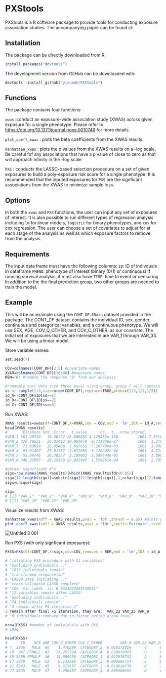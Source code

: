 # PXStools
PXStools is a R software package to provide tools for conducting exposure association studies. The accompanying paper can be found at: 

## Installation
The package can be directly downloaded from R: 
```R
install.packages("devtools")
```

The development version from GitHub can be downloaded with: 
```R
devtools::install_github("yixuanh/PXStools")
```

## Functions
The package contains four functions: 

``xwas`` :conduct an exposure-wide association study (XWAS) across given exposure for a single phenotype. Please refer to https://doi.org/10.1371/journal.pone.0010746 for more details.

``plot_coeff_xwas`` : plots the beta coefficients from the XWAS results. 

``manhattan_xwas`` : plots the p values from the XWAS results on a -log scale. Be careful fof any associations that have a p value of close to zero as that will approach infinity in the -log scale. 

``PXS`` : conducts the LASSO-based selection procedure on a set of given exposures to build a poly-exposure risk score for a single phenotype. It is recommended that the inputed exposures for ``PXS`` are the signficant associations from the XWAS to minimize sample loss. 

## Options 
In both the ``xwas`` and ``PXS`` functions, the user can input any set of exposures of interest. It is also possible to run different types of regression analysis including ``lm`` for linear models, ``logistic`` for binary phenotypes, and ``cox`` for cox regression. The user can choose a set of covariates to adjust for at each stage of the analysis as well as which exposure factors to remove from the analysis. 

## Requirements
The input data frame must have the following columns: 
``ID``: ID of indivduals in dataframe
``PHENO``: phenotype of interest (binary (0/1) or continuous)
if running survival analysis, it must also have 
``TIME``: time to event or censoring
In addition to the the final prediction group, two other groups are needed to train the model. 

## Example

This will be an example using the ``CONT_DF.RData`` dataset provided in the package. The CONT_DF dataset contains the individual ID, sex, gender, continuous and categorical variables, and a continuous phenotype. We will use SEX, AGE, COV_Q_OTHER, and COV_C_OTHER, as our covariate. The initial set of exposures that we are interested in are VAR_1 through VAR_33. We will be using a linear model. 


Store variable names: 
```R
set.seed(7)

COV=colnames(CONT_DF)[2:5] #covariate names
XVAR=colnames(CONT_DF)[16:48] #exposure names
REM='B' #remove the response 'B' from our analysis 

#randomly sort data into three equal sized group, group C will contain individuals with a final predicted PXS
ss <- sample(1:3,size=nrow(CONT_DF),replace=TRUE,prob=c(1/3,1/3,1/3))
id_A<-CONT_DF$ID[ss==1]
id_B<-CONT_DF$ID[ss==2]
id_C<-CONT_DF$ID[ss==3]

```
Run XWAS: 
```R
XWAS_results=xwas(df=CONT_DF,X=XVAR,cov = COV,mod = 'lm',IDA = id_A,removes = REM)
head(XWAS_results)
#       Estimate Std..Error   t.value      Pr...t.. nrow.stored.           fdr
#VAR_1 501.99790   18.86722 26.606885 4.129432e-130         1661 7.391683e-128
#VAR_2 270.70631   24.82412 10.904970  8.711046e-27         1661  1.376345e-24
#VAR_3  71.63699   26.65408  2.687656  7.267780e-03         1661  1.000000e+00
#VAR_4  93.61497   25.91737  3.612055  3.128642e-04         1661  4.724249e-02
#VAR_5  55.64746   26.38567  2.109003  3.509444e-02         1661  1.000000e+00
#VAR_6 446.23995   20.25330 22.032946  1.570251e-94         1661  2.795047e-92

#obtain significant X's
sigx=row.names(XWAS_results)[which(XWAS_results$fdr<0.05)]
sigx[12:length(sigx)]=substr(sigx[12:length(sigx)],1,nchar(sigx[12:length(sigx)])-1) #remove levels and only keep name of variable
sigx=unique(sigx)

sigx
# [1] "VAR_1"  "VAR_2"  "VAR_4"  "VAR_6"  "VAR_8"  "VAR_9"  "VAR_10" "VAR_14" "VAR_16" "VAR_17"
# [11] "VAR_18" "VAR_22" "VAR_25"

```
Visualize results from XWAS: 
```R
manhattan_xwas(xdff = XWAS_results,pval = 'fdr',thresh = 0.05) #plots p values on -log10 scale
plot_coeff_xwas(xdff = XWAS_results,pval = 'fdr',coeff='Estimate',thresh = 0.05) #plots coefficients of signficant results, set all=TRUE to plot all results
```
![Untitled 3 001](https://user-images.githubusercontent.com/54297194/140362768-f24f7990-0e37-47b4-91ea-675f62d64bec.png)

 
Run PXS (with only signficant exposures): 
```R
PXSS=PXS(df=CONT_DF,X=sigx,cov=COV,removes = REM,mod = 'lm',IDA = id_A,IDB = id_B,IDC = id_C,seed=5)

# "intiating PXS procedure with 13 variables"
# "excluding individuals..."
# "1019 individuals remain"
# "transformed responsetab"
# "LASSO step initiating..."
# "cross validated LASSO complete"
# "the  min lamda  is: 0.0311043365158031"
# "12 variables remain after LASSO"
# "excluding individuals..."
# "74 individuals remain"
# "3 remain after FS iteration 1"
3 remain after final FS iteration, they are:  VAR_22 VAR_25 VAR_9 
# "0 individuals removed due to factor having a new level"

nrow(PXSS) #number of individuals with PXS
# 1026  

head(PXSS)
#      ID    SEX AGE COV_Q_OTHER COV_C_OTHER        VAR_9 VAR_22 VAR_25 PHENO     pred
# 7  3976   MALE  66    1.470289  CATEGORY_2  0.018172056      G      C   102 94.68780
# 10  947 FEMALE  42   11.257224  CATEGORY_4  0.018919003      G      Q    87 97.59953
# 15 3605 FEMALE  46   14.650950  CATEGORY_1  0.012576732      D      K    89 83.15233
# 17 3979   MALE  62    8.133292  CATEGORY_2 -0.002686714      E      D    91 97.28691
# 21 3243   MALE  45    9.615657  CATEGORY_2 -0.018024730      K      I    87 94.38959
# 27 4345   MALE  47    1.258407  CATEGORY_4 -0.009366692      D      A    69 74.13231
```
     



